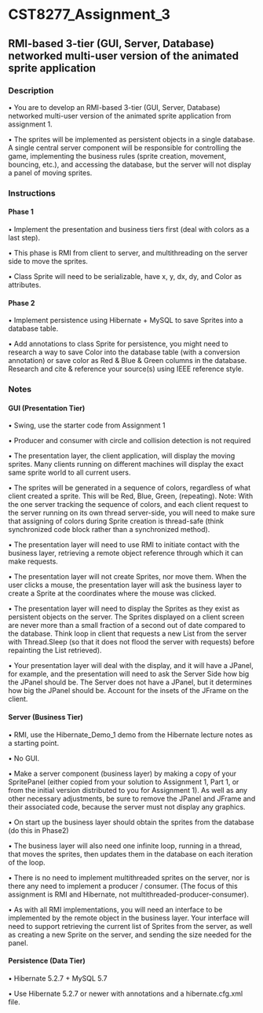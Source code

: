 # CST8277_Assignment_3
<h2>RMI-based 3-tier (GUI, Server, Database) networked multi-user version of the animated sprite application</h2>
<h3>Description</h3>
<p>• You are to develop an RMI-based 3-tier (GUI, Server, Database) networked multi-user version of the animated sprite application from assignment 1.</p>
<p>• The sprites will be implemented as persistent objects in a single database. A single central server component will be responsible for controlling the game, implementing the business rules (sprite creation, movement, bouncing, etc.), and accessing the database, but the server will not display a panel of moving sprites.</p>
<h3>Instructions</h3>
<h4>Phase 1</h4>
<p>• Implement the presentation and business tiers first (deal with colors as a last step).</p>
<p>• This phase is RMI from client to server, and multithreading on the server side to move the sprites.</p>
<p>• Class Sprite will need to be serializable, have x, y, dx, dy, and Color as attributes.</p>
<h4>Phase 2</h4>
<p>• Implement persistence using Hibernate + MySQL to save Sprites into a database table.</p>
<p>• Add annotations to class Sprite for persistence, you might need to research a way to save Color into the database table (with a conversion annotation) or save color as Red & Blue & Green columns in the database. Research and cite & reference your source(s) using IEEE reference style.</p>
<h3>Notes</h3>
<h4>GUI (Presentation Tier)</h4>
<p>• Swing, use the starter code from Assignment 1</p>
<p>• Producer and consumer with circle and collision detection is not required</p>
<p>• The presentation layer, the client application, will display the moving sprites. Many clients running on different machines will display the exact same sprite world to all current users.</p>
<p>• The sprites will be generated in a sequence of colors, regardless of what client created a sprite. This will be Red, Blue, Green, (repeating). Note: With the one server tracking the sequence of colors, and each client request to the server running on its own thread server-side, you will need to make sure that assigning of colors during Sprite creation is thread-safe (think synchronized code block rather than a synchronized method).</p>
<p>• The presentation layer will need to use RMI to initiate contact with the business layer, retrieving a remote object reference through which it can make requests.</p>
<p>• The presentation layer will not create Sprites, nor move them. When the user clicks a mouse, the presentation layer will ask the business layer to create a Sprite at the coordinates where the mouse was clicked.</p>
<p>• The presentation layer will need to display the Sprites as they exist as persistent objects on the server. The Sprites displayed on a client screen are never more than a small fraction of a second out of date compared to the database. Think loop in client that requests a new List<Sprite> from the server with Thread.Sleep (so that it does not flood the server with requests) before repainting the List<Sprite> retrieved).</p>
<p>• Your presentation layer will deal with the display, and it will have a JPanel, for example, and the presentation will need to ask the Server Side how big the JPanel should be. The Server does not have a JPanel, but it determines how big the JPanel should be. Account for the insets of the JFrame on the client.</p>
<h4>Server (Business Tier)</h4>
<p>• RMI, use the Hibernate_Demo_1 demo from the Hibernate lecture notes as a starting point.</p>
<p>• No GUI.</p>
<p>• Make a server component (business layer) by making a copy of your SpritePanel (either copied from your solution to Assignment 1, Part 1, or from the initial version distributed to you for Assignment 1). As well as any other necessary adjustments, be sure to remove the JPanel and JFrame and their associated code, because the server must not display any graphics.</p>
<p>• On start up the business layer should obtain the sprites from the database (do this in Phase2)</p>
<p>• The business layer will also need one infinite loop, running in a thread, that moves the sprites, then updates them in the database on each iteration of the loop.</p>
<p>• There is no need to implement multithreaded sprites on the server, nor is there any need to implement a producer / consumer. (The focus of this assignment is RMI and Hibernate, not multithreaded-producer-consumer).</p>
<p>• As with all RMI implementations, you will need an interface to be implemented by the remote object in the business layer. Your interface will need to support retrieving the current list of Sprites from the server, as well as creating a new Sprite on the server, and sending the size needed for the panel.</p>
<h4>Persistence (Data Tier)</h4>
<p>• Hibernate 5.2.7 + MySQL 5.7</p>
<p>• Use Hibernate 5.2.7 or newer with annotations and a hibernate.cfg.xml file.</p>
